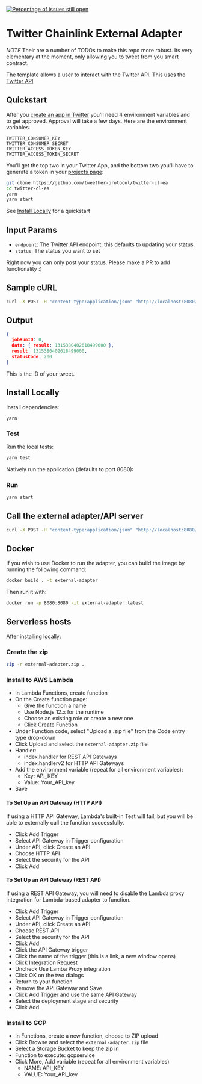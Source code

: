 <!-- [![Actions Status](https://github.com/tweether-protocol/twitter-cl-ea/workflows/yarn/badge.svg)](https://github.com/tweether-protocol/reddit-cl-ea/actions?query=workflow%3Ayarn) -->
[![Percentage of issues still open](http://isitmaintained.com/badge/open/tweether-protocol/twitter-cl-ea.svg)](http://isitmaintained.com/project/tweether-protocol/twitter-cl-ea "Percentage of issues still open")

# Twitter Chainlink External Adapter

*NOTE* Their are a number of TODOs to make this repo more robust. Its very elementary at the moment, only allowing you to tweet from you smart contract.

The template allows a user to interact with the Twitter API. This uses the [Twitter API](https://developer.twitter.com/en/portal/projects-and-apps)

## Quickstart

After you [create an app in Twitter](https://developer.twitter.com/en/portal/projects-and-apps) you'll need 4 environment variables and to get approved. Approval will take a few days. Here are the environment variables.
```
TWITTER_CONSUMER_KEY
TWITTER_CONSUMER_SECRET
TWITTER_ACCESS_TOKEN_KEY
TWITTER_ACCESS_TOKEN_SECRET
```
You'll get the top two in your Twitter App, and the bottom two you'll have to generate a token in your [projects page](https://developer.twitter.com/en/portal/projects-and-apps):

```bash
git clone https://github.com/tweether-protocol/twitter-cl-ea
cd twitter-cl-ea
yarn
yarn start
```

See [Install Locally](#install-locally) for a quickstart

## Input Params

- `endpoint`: The Twitter API endpoint, this defaults to updating your status. 
-  `status`: The status you want to set

Right now you can only post your status. Please make a PR to add functionality :)

## Sample cURL

```bash
curl -X POST -H "content-type:application/json" "http://localhost:8080/" --data '{ "id": 0, "data": {"status":"Chainlink is amazing"}}'
```

## Output

```json
{
  jobRunID: 0,
  data: { result: 1315380402618499000 },
  result: 1315380402618499000,
  statusCode: 200
}
```

This is the ID of your tweet.

## Install Locally

Install dependencies:

```bash
yarn
```

### Test

Run the local tests:

```bash
yarn test
```

Natively run the application (defaults to port 8080):

### Run

```bash
yarn start
```

## Call the external adapter/API server

```bash
curl -X POST -H "content-type:application/json" "http://localhost:8080/" --data '{ "id": 0, "data": {"status":"Chainlink is amazing"}}'
```

## Docker

If you wish to use Docker to run the adapter, you can build the image by running the following command:

```bash
docker build . -t external-adapter
```

Then run it with:

```bash
docker run -p 8080:8080 -it external-adapter:latest
```

## Serverless hosts

After [installing locally](#install-locally):

### Create the zip

```bash
zip -r external-adapter.zip .
```

### Install to AWS Lambda

- In Lambda Functions, create function
- On the Create function page:
  - Give the function a name
  - Use Node.js 12.x for the runtime
  - Choose an existing role or create a new one
  - Click Create Function
- Under Function code, select "Upload a .zip file" from the Code entry type drop-down
- Click Upload and select the `external-adapter.zip` file
- Handler:
    - index.handler for REST API Gateways
    - index.handlerv2 for HTTP API Gateways
- Add the environment variable (repeat for all environment variables):
  - Key: API_KEY
  - Value: Your_API_key
- Save

#### To Set Up an API Gateway (HTTP API)

If using a HTTP API Gateway, Lambda's built-in Test will fail, but you will be able to externally call the function successfully.

- Click Add Trigger
- Select API Gateway in Trigger configuration
- Under API, click Create an API
- Choose HTTP API
- Select the security for the API
- Click Add

#### To Set Up an API Gateway (REST API)

If using a REST API Gateway, you will need to disable the Lambda proxy integration for Lambda-based adapter to function.

- Click Add Trigger
- Select API Gateway in Trigger configuration
- Under API, click Create an API
- Choose REST API
- Select the security for the API
- Click Add
- Click the API Gateway trigger
- Click the name of the trigger (this is a link, a new window opens)
- Click Integration Request
- Uncheck Use Lamba Proxy integration
- Click OK on the two dialogs
- Return to your function
- Remove the API Gateway and Save
- Click Add Trigger and use the same API Gateway
- Select the deployment stage and security
- Click Add

### Install to GCP

- In Functions, create a new function, choose to ZIP upload
- Click Browse and select the `external-adapter.zip` file
- Select a Storage Bucket to keep the zip in
- Function to execute: gcpservice
- Click More, Add variable (repeat for all environment variables)
  - NAME: API_KEY
  - VALUE: Your_API_key
